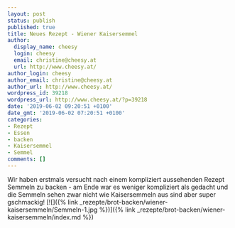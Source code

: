 ```yaml
---
layout: post
status: publish
published: true
title: Neues Rezept - Wiener Kaisersemmel
author:
  display_name: cheesy
  login: cheesy
  email: christine@cheesy.at
  url: http://www.cheesy.at/
author_login: cheesy
author_email: christine@cheesy.at
author_url: http://www.cheesy.at/
wordpress_id: 39218
wordpress_url: http://www.cheesy.at/?p=39218
date: '2019-06-02 09:20:51 +0100'
date_gmt: '2019-06-02 07:20:51 +0100'
categories:
- Rezept
- Essen
- backen
- Kaisersemmel
- Semmel
comments: []
---
```

Wir haben erstmals versucht nach einem kompliziert aussehenden Rezept Semmeln zu backen - am Ende war es weniger kompliziert als gedacht und die Semmeln sehen zwar nicht wie Kaisersemmeln aus sind aber super gschmackig!
[![]({% link _rezepte/brot-backen/wiener-kaisersemmeln/Semmeln-1.jpg %})]({% link _rezepte/brot-backen/wiener-kaisersemmeln/index.md %})
